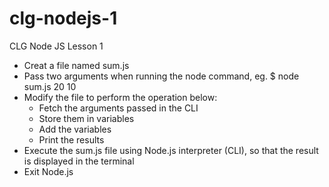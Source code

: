 # clg-nodejs-1
CLG Node JS Lesson 1

* Creat a file named sum.js
* Pass two arguments when running the node command, 
    eg. $ node sum.js 20 10 
* Modify the file to perform the operation below:
    * Fetch the arguments passed in the CLI
    * Store them in variables
    * Add the variables
    * Print the results
* Execute the sum.js file using Node.js interpreter (CLI),
    so that the result is displayed in the terminal
* Exit Node.js 

